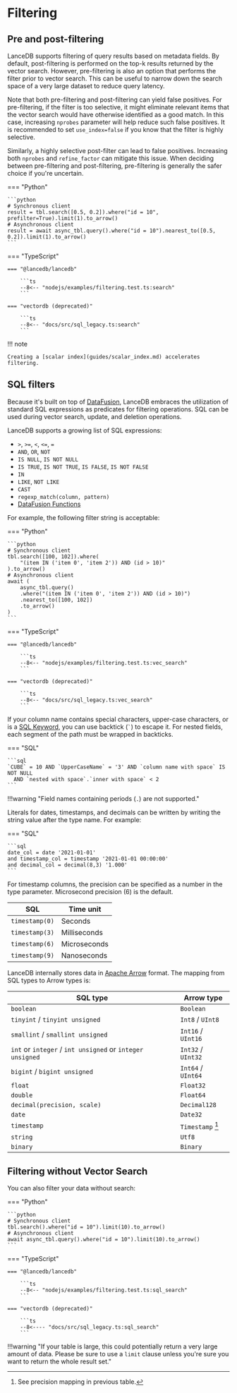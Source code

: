 # Filtering

## Pre and post-filtering

LanceDB supports filtering of query results based on metadata fields. By default, post-filtering is
performed on the top-k results returned by the vector search. However, pre-filtering is also an
option that performs the filter prior to vector search. This can be useful to narrow down
the search space of a very large dataset to reduce query latency.

Note that both pre-filtering and post-filtering can yield false positives. For pre-filtering, if the filter is too selective, it might eliminate relevant items that the vector search would have otherwise identified as a good match. In this case, increasing `nprobes` parameter will help reduce such false positives. It is recommended to set `use_index=false` if you know that the filter is highly selective.

Similarly, a highly selective post-filter can lead to false positives. Increasing both `nprobes` and `refine_factor` can mitigate this issue. When deciding between pre-filtering and post-filtering, pre-filtering is generally the safer choice if you're uncertain.

<!-- Setup Code
```python
import lancedb
import numpy as np

uri = "data/sample-lancedb"
data = [{"vector": row, "item": f"item {i}", "id": i}
    for i, row in enumerate(np.random.random((10_000, 2)))]

# Synchronous client
db = lancedb.connect(uri)
tbl = db.create_table("my_vectors", data=data)

# Asynchronous client
async_db = await lancedb.connect_async(uri)
async_tbl = await async_db.create_table("my_vectors_async", data=data)
```
-->
<!-- Setup Code
```javascript
const vectordb = require('vectordb')
const db = await vectordb.connect('data/sample-lancedb')

let data = []
for (let i = 0; i < 10_000; i++) {
     data.push({vector: Array(1536).fill(i), id: i, item: `item ${i}`, strId: `${i}`})
}
const tbl = await db.createTable('myVectors', data)
```
-->

=== "Python"

    ```python
    # Synchronous client
    result = tbl.search([0.5, 0.2]).where("id = 10", prefilter=True).limit(1).to_arrow()
    # Asynchronous client
    result = await async_tbl.query().where("id = 10").nearest_to([0.5, 0.2]).limit(1).to_arrow()
    ```

=== "TypeScript"

    === "@lancedb/lancedb"

        ```ts
        --8<-- "nodejs/examples/filtering.test.ts:search"
        ```

    === "vectordb (deprecated)"

        ```ts
        --8<-- "docs/src/sql_legacy.ts:search"
        ```

!!! note

    Creating a [scalar index](guides/scalar_index.md) accelerates filtering.

## SQL filters

Because it's built on top of [DataFusion](https://github.com/apache/arrow-datafusion), LanceDB
embraces the utilization of standard SQL expressions as predicates for filtering operations.
SQL can be used during vector search, update, and deletion operations.

LanceDB supports a growing list of SQL expressions:

- `>`, `>=`, `<`, `<=`, `=`
- `AND`, `OR`, `NOT`
- `IS NULL`, `IS NOT NULL`
- `IS TRUE`, `IS NOT TRUE`, `IS FALSE`, `IS NOT FALSE`
- `IN`
- `LIKE`, `NOT LIKE`
- `CAST`
- `regexp_match(column, pattern)`
- [DataFusion Functions](https://arrow.apache.org/datafusion/user-guide/sql/scalar_functions.html)

For example, the following filter string is acceptable:

=== "Python"

    ```python
    # Synchronous client
    tbl.search([100, 102]).where(
        "(item IN ('item 0', 'item 2')) AND (id > 10)"
    ).to_arrow()
    # Asynchronous client
    await (
        async_tbl.query()
        .where("(item IN ('item 0', 'item 2')) AND (id > 10)")
        .nearest_to([100, 102])
        .to_arrow()
    )
    ```

=== "TypeScript"

    === "@lancedb/lancedb"

        ```ts
        --8<-- "nodejs/examples/filtering.test.ts:vec_search"
        ```

    === "vectordb (deprecated)"

        ```ts
        --8<-- "docs/src/sql_legacy.ts:vec_search"
        ```

If your column name contains special characters, upper-case characters, or is a [SQL Keyword](https://docs.rs/sqlparser/latest/sqlparser/keywords/index.html),
you can use backtick (`` ` ``) to escape it. For nested fields, each segment of the
path must be wrapped in backticks.

=== "SQL"

    ```sql
    `CUBE` = 10 AND `UpperCaseName` = '3' AND `column name with space` IS NOT NULL
      AND `nested with space`.`inner with space` < 2
    ```

!!!warning "Field names containing periods (`.`) are not supported."

Literals for dates, timestamps, and decimals can be written by writing the string
value after the type name. For example:

=== "SQL"

    ```sql
    date_col = date '2021-01-01'
    and timestamp_col = timestamp '2021-01-01 00:00:00'
    and decimal_col = decimal(8,3) '1.000'
    ```

For timestamp columns, the precision can be specified as a number in the type
parameter. Microsecond precision (6) is the default.

| SQL            | Time unit    |
| -------------- | ------------ |
| `timestamp(0)` | Seconds      |
| `timestamp(3)` | Milliseconds |
| `timestamp(6)` | Microseconds |
| `timestamp(9)` | Nanoseconds  |

LanceDB internally stores data in [Apache Arrow](https://arrow.apache.org/) format.
The mapping from SQL types to Arrow types is:

| SQL type                                                  | Arrow type         |
| --------------------------------------------------------- | ------------------ |
| `boolean`                                                 | `Boolean`          |
| `tinyint` / `tinyint unsigned`                            | `Int8` / `UInt8`   |
| `smallint` / `smallint unsigned`                          | `Int16` / `UInt16` |
| `int` or `integer` / `int unsigned` or `integer unsigned` | `Int32` / `UInt32` |
| `bigint` / `bigint unsigned`                              | `Int64` / `UInt64` |
| `float`                                                   | `Float32`          |
| `double`                                                  | `Float64`          |
| `decimal(precision, scale)`                               | `Decimal128`       |
| `date`                                                    | `Date32`           |
| `timestamp`                                               | `Timestamp` [^1]   |
| `string`                                                  | `Utf8`             |
| `binary`                                                  | `Binary`           |

[^1]: See precision mapping in previous table.

## Filtering without Vector Search

You can also filter your data without search:

=== "Python"

    ```python
    # Synchronous client
    tbl.search().where("id = 10").limit(10).to_arrow()
    # Asynchronous client
    await async_tbl.query().where("id = 10").limit(10).to_arrow()
    ```

=== "TypeScript"

    === "@lancedb/lancedb"

        ```ts
        --8<-- "nodejs/examples/filtering.test.ts:sql_search"
        ```

    === "vectordb (deprecated)"

        ```ts
        --8<---- "docs/src/sql_legacy.ts:sql_search"
        ```

!!!warning "If your table is large, this could potentially return a very large amount of data. Please be sure to use a `limit` clause unless you're sure you want to return the whole result set."
